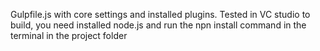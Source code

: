  
Gulpfile.js with core settings and installed plugins. 
Tested in VC studio to build, you need installed node.js
and run the npn install command in the terminal in the project folder
